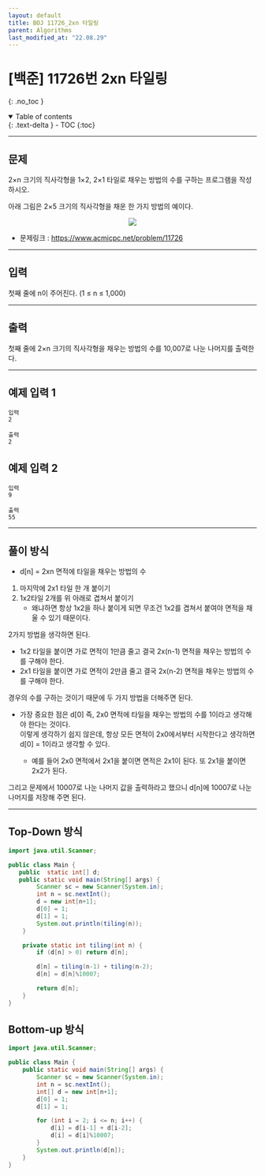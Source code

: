 ```yaml
---
layout: default
title: BOJ 11726_2xn 타일링
parent: Algorithms
last_modified_at: "22.08.29"
---
```


# [백준] 11726번 2xn 타일링
{: .no_toc }

<details open markdown="block">
  <summary>
    Table of contents
  </summary>
  {: .text-delta }
- TOC
{:toc}
</details>

---
## 문제
2×n 크기의 직사각형을 1×2, 2×1 타일로 채우는 방법의 수를 구하는 프로그램을 작성하시오.

아래 그림은 2×5 크기의 직사각형을 채운 한 가지 방법의 예이다.

<p align="center"><img src="https://onlinejudgeimages.s3-ap-northeast-1.amazonaws.com/problem/11726/1.png"></p>

- 문제링크 :
<a href="https://www.acmicpc.net/problem/11726">https://www.acmicpc.net/problem/11726
</a>

---
## 입력
첫째 줄에 n이 주어진다. (1 ≤ n ≤ 1,000)

---
## 출력
첫째 줄에 2×n 크기의 직사각형을 채우는 방법의 수를 10,007로 나눈 나머지를 출력한다.

---
## 예제 입력 1

```
입력
2

출력
2
```
## 예제 입력 2
```
입력
9

출력
55
```
---
## 풀이 방식
- d[n] = 2xn 면적에 타일을 채우는 방법의 수
1. 마지막에 2x1 타일 한 개 붙이기
2. 1x2타일 2개를 위 아래로 겹쳐서 붙이기
    - 왜냐하면 항상 1x2을 하나 붙이게 되면 무조건 1x2를 겹쳐서 붙여야 면적을 채울 수 있기 때문이다.

2가지 방법을 생각하면 된다.
<br>
- 1x2 타일을 붙이면 가로 면적이 1만큼 줄고 결국 2x(n-1) 면적을 채우는 방법의 수를 구해야 한다.<br>
- 2x1 타일을 붙이면 가로 면적이 2만큼 줄고 결국 2x(n-2) 면적을 채우는 방법의 수를 구해야 한다.<br>

경우의 수를 구하는 것이기 때문에 두 가지 방법을 더해주면 된다.

- 가장 중요한 점은 d[0] 즉, 2x0 면적에 타일을 채우는 방법의 수를 1이라고 생각해야 한다는 것이다.<br>
이렇게 생각하기 쉽지 않은데, 항상 모든 면적이 2x0에서부터 시작한다고 생각하면 d[0] = 1이라고 생각할 수 있다.<br>

    - 예를 들어 2x0 면적에서 2x1을 붙이면 면적은 2x1이 된다. 또 2x1을 붙이면 2x2가 된다.

그리고 문제에서 10007로 나눈 나머지 값을 출력하라고 했으니 d[n]에 10007로 나눈 나머지를 저장해 주면 된다.

---

## Top-Down 방식
```java
import java.util.Scanner;

public class Main {
   public  static int[] d;
   public static void main(String[] args) {
        Scanner sc = new Scanner(System.in);
        int n = sc.nextInt();
        d = new int[n+1];
        d[0] = 1;
        d[1] = 1;
        System.out.println(tiling(n));
    }

    private static int tiling(int n) {
        if (d[n] > 0) return d[n];

        d[n] = tiling(n-1) + tiling(n-2);
        d[n] = d[n]%10007;

        return d[n];
    }
}

```
## Bottom-up 방식
```java
import java.util.Scanner;

public class Main {
    public static void main(String[] args) {
        Scanner sc = new Scanner(System.in);
        int n = sc.nextInt();
        int[] d = new int[n+1];
        d[0] = 1;
        d[1] = 1;

        for (int i = 2; i <= n; i++) {
            d[i] = d[i-1] + d[i-2];
            d[i] = d[i]%10007;
        }
        System.out.println(d[n]);
    }
}
```